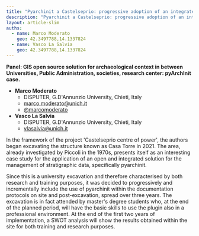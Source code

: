 ```yaml
---
title: "Pyarchinit a Castelseprio: progressive adoption of an integrated managing system for archaeological field data"
description: "Pyarchinit a Castelseprio: progressive adoption of an integrated managing system for archaeological field data"
layout: article-slim
auths:
  - name: Marco Moderato
    geo: 42.3497788,14.1337824
  - name: Vasco La Salvia
    geo: 42.3497788,14.1337824
---
```


**Panel: GIS open source solution for archaeological context in between Universities, Public Administration, societies, research center: pyArchInit case.**

- **Marco Moderato**
  - DISPUTER, G.D'Annunzio University, Chieti, Italy
  - [marco.moderato@unich.it](mailto:marco.moderato@unich.it)
  - [@marcomoderato](https://twitter.com/marcomoderato)
- **Vasco La Salvia**
  - DISPUTER, G.D'Annunzio University, Chieti, Italy
  - [vlasalvia@unich.it](mailto:vlasalvia@unich.it)

In the framework of the project 'Castelseprio centre of power', the authors began excavating the structure known as Casa Torre in 2021. The area, already investigated by Piccoli in the 1970s, presents itself as an interesting case study for the application of an open and integrated solution for the management of stratigraphic data, specifically pyarchinit.

Since this is a university excavation and therefore characterised by both research and training purposes, it was decided to progressively and incrementally include the use of pyarchinit within the documentation protocols on site and post-excavation, spread over three years. The excavation is in fact attended by master's degree students who, at the end of the planned period, will have the basic skills to use the plugin also in a professional environment. At the end of the first two years of implementation, a SWOT analysis will show the results obtained within the site for both training and research purposes.
